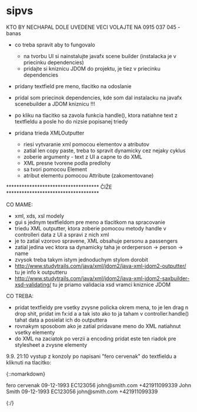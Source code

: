 # sipvs

KTO BY NECHAPAL DOLE UVEDENE VECI VOLAJTE NA 0915 037 045 - banas

- co treba spravit aby to fungovalo
  - na tvorbu UI si nainstalujte javafx scene builder (instalacka je v priecinku dependencies)
  - pridajte si kniznicu JDOM do projektu, je tiez v priecinku dependencies

- pridany textfield pre meno, tlacitko na odoslanie 

- pridal som priecinok dependencies, kde som dal instalacku na javafx scenebuilder a JDOM kniznicu !!! 

- po kliku na tlacitko sa zavola funkcia handle(), ktora natiahne text z textfieldu a posle ho do nizsie popisanej triedy

- pridana trieda XMLOutputter
	- riesi vytvaranie xml pomocou elementov a atributov
	- zatial len copy paste, treba to spravit dynamicky cez nejaky cyklus
	- zoberie argumenty - text z UI a capne to do XML
	- XML presne tvorene podla predlohy
	- <el></el> sa tvori pomocou Element
	- atribut elementu pomocou Attribute (zakomentovane)
 
 ************************************ ČIŽE ************************************
 
 CO MAME: 
  - xml, xds, xsl modely
  - gui s jednym textfieldom pre meno a tlacitkom na spracovanie 
  - triedu XML outputter, ktora zoberie pomocou metody handle v controlleri data z UI a spravi z nich xml
  - je to zatial vzorovo spravene, XML obsahuje personu a passengers
  - zatial jedina vec ktora sa dynamicky taha je orderperson -> person -> name
  - zvysok treba takym istym jednoduchym stylom dorobit
  - http://www.studytrails.com/java/xml/jdom2/java-xml-jdom2-outputter/ tu je info k outputteru
  - http://www.studytrails.com/java/xml/jdom2/java-xml-jdom2-saxbuilder-xsd-validating/ tu je priamo validacia xsd vramci kniznice JDOM
  
 CO TREBA: 
  - pridat textfieldy pre vsetky zvysne policka okrem mena, to je len drag n drop shit, pridat im fx:id a a tak isto ako to ja taham v controller.handle() tahat data a posielat ich do outputtera
  - rovnakym sposobom ako je zatial pridavane meno do XML natiahnut vsetky elementy
  - do XML na zaciatok po verzii a encoding pridat este ten riadok pre stylesheet a zvysne elementy
  
  9.9. 21:10  vystup z konzoly po napisani "fero cervenak" do textfieldu a kliknuti na tlacitko: 
  
  {::nomarkdown}

  <?xml version="1.0" encoding="UTF-8"?>
<car-rent>
  <orderperson>
    <person>
      <name>fero cervenak</name>
      <date-of-birth>09-12-1993</date-of-birth>
      <id>EC123056</id>
      <email>john@smith.com</email>
      <phone-number>+421911099339</phone-number>
    </person>
  </orderperson>
  <passengers>
    <person>
      <name>John Smith</name>
      <date-of-birth>09-12-1993</date-of-birth>
      <id>EC123056</id>
      <email>john@smith.com</email>
      <phone-number>+421911099339</phone-number>
    </person>
  </passengers>
</car-rent>

{:/}
